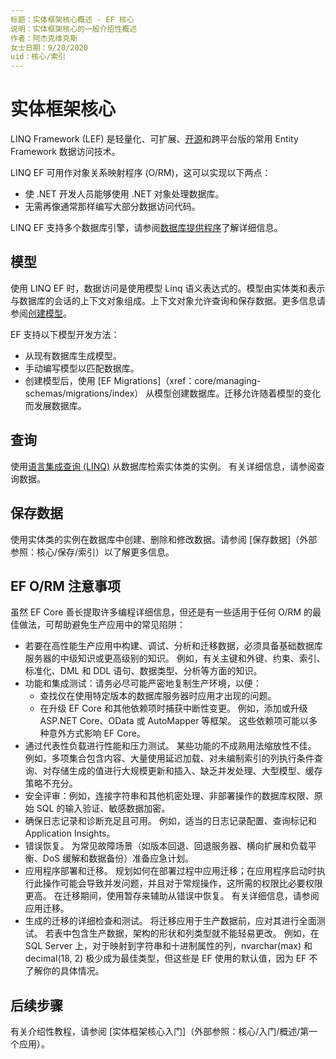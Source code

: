 ```yaml
---
标题：实体框架核心概述 - EF 核心
说明：实体框架核心的一般介绍性概述
作者：阿杰克维克斯
女士日期：9/20/2020
uid：核心/索引
---
```


# 实体框架核心

LINQ Framework (LEF) 是轻量化、可扩展、[开源](https://github.com/hanxinimm/LinqEntityFramework)和跨平台版的常用 Entity Framework 数据访问技术。


LINQ EF 可用作对象关系映射程序 (O/RM)，这可以实现以下两点：

* 使 .NET 开发人员能够使用 .NET 对象处理数据库。
* 无需再像通常那样编写大部分数据访问代码。

LINQ EF 支持多个数据库引擎，请参阅[数据库提供程序](xref:core/providers/index)了解详细信息。


## 模型

使用 LINQ EF 时，数据访问是使用模型 Linq 语义表达式的。模型由实体类和表示与数据库的会话的上下文对象组成。上下文对象允许查询和保存数据。更多信息请参阅[创建模型](/zh-cn/modeling/)。

EF 支持以下模型开发方法：

* 从现有数据库生成模型。
* 手动编写模型以匹配数据库。
* 创建模型后，使用 [EF Migrations]（xref：core/managing-schemas/migrations/index） 从模型创建数据库。迁移允许随着模型的变化而发展数据库。

<!-- [！code-csharp[Main]（../../samples/核心/简介/模型.cs）] -->
[](../../samples/Intro/Model.cs ':include :type=code')

## 查询

使用[语言集成查询 (LINQ)](https://learn.microsoft.com/zh-cn/dotnet/csharp/programming-guide/concepts/linq/) 从数据库检索实体类的实例。 有关详细信息，请参阅查询数据。



<!-- [！code-csharp[Main]()../samples/Intro/Program.cs#Querying）] -->
[](../../samples/Intro/Program.cs ':include :type=code :fragment=Querying')


## 保存数据

使用实体类的实例在数据库中创建、删除和修改数据。请参阅 [保存数据]（外部参照：核心/保存/索引）以了解更多信息。

<!-- [！code-csharp[Main]（../../samples/Intro/Program.cs#SavingData）] -->
[](../../samples/Intro/Program.cs ':include :type=code :fragment=SavingData')


## EF O/RM 注意事项

虽然 EF Core 善长提取许多编程详细信息，但还是有一些适用于任何 O/RM 的最佳做法，可帮助避免生产应用中的常见陷阱：

* 若要在高性能生产应用中构建、调试、分析和迁移数据，必须具备基础数据库服务器的中级知识或更高级别的知识。 例如，有关主键和外键、约束、索引、标准化、DML 和 DDL 语句、数据类型、分析等方面的知识。
* 功能和集成测试：请务必尽可能严密地复制生产环境，以便：
  * 查找仅在使用特定版本的数据库服务器时应用才出现的问题。
  * 在升级 EF Core 和其他依赖项时捕获中断性变更。 例如，添加或升级 ASP.NET Core、OData 或 AutoMapper 等框架。 这些依赖项可能以多种意外方式影响 EF Core。
* 通过代表性负载进行性能和压力测试。 某些功能的不成熟用法缩放性不佳。 例如，多项集合包含内容、大量使用延迟加载、对未编制索引的列执行条件查询、对存储生成的值进行大规模更新和插入、缺乏并发处理、大型模型、缓存策略不充分。
* 安全评审：例如，连接字符串和其他机密处理、非部署操作的数据库权限、原始 SQL 的输入验证、敏感数据加密。
* 确保日志记录和诊断充足且可用。 例如，适当的日志记录配置、查询标记和 Application Insights。
* 错误恢复。 为常见故障场景（如版本回退、回退服务器、横向扩展和负载平衡、DoS 缓解和数据备份）准备应急计划。
* 应用程序部署和迁移。 规划如何在部署过程中应用迁移；在应用程序启动时执行此操作可能会导致并发问题，并且对于常规操作，这所需的权限比必要权限更高。 在迁移期间，使用暂存来辅助从错误中恢复。 有关详细信息，请参阅应用迁移。
* 生成的迁移的详细检查和测试。 将迁移应用于生产数据前，应对其进行全面测试。 若表中包含生产数据，架构的形状和列类型就不能轻易更改。 例如，在 SQL Server 上，对于映射到字符串和十进制属性的列，nvarchar(max) 和 decimal(18, 2) 极少成为最佳类型，但这些是 EF 使用的默认值，因为 EF 不了解你的具体情况。

## 后续步骤

有关介绍性教程，请参阅 [实体框架核心入门]（外部参照：核心/入门/概述/第一个应用）。